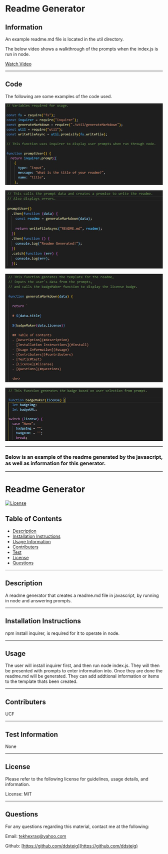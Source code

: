   # Readme Generator
  
  ## Information
  
  An example readme.md file is located in the util directory.
  
  The below video shows a walkthrough of the prompts when the index.js is run in node.
  
  [Watch Video](https://drive.google.com/file/d/1actPfi2wLIvK-hG0Yd-jOXiTlHeNuy6d/view?usp=sharing)
  
  <hr>
  
  ## Code
  
  The following are some examples of the code used.
  
  ![variable](https://github.com/ddsteig/readme-generator/blob/master/util/screenshots/variable.JPG)
  
  ![data](https://github.com/ddsteig/readme-generator/blob/master/util/screenshots/data.jpg)
  
  ![generate](https://github.com/ddsteig/readme-generator/blob/master/util/screenshots/generate.jpg)
  
  ![badge](https://github.com/ddsteig/readme-generator/blob/master/util/screenshots/badge.jpg)
  
  <hr>
  
  ### Below is an example of the readme generated by the javascript, as well as information for this generator.
  
  <hr>
  
  # Readme Generator

  [![License](https://img.shields.io/badge/License-MIT-yellow.svg)](https://opensource.org/licenses/MIT)

  ## Table of Contents
  - [Description](#description)
  - [Installation Instructions](#install)
  - [Usage Information](#usage)
  - [Contributers](#contributers)
  - [Test](#test)
  - [License](#license)
  - [Questions](#questions)
  
  <hr>
  
  ## Description <a name="description"></a>
  
  A readme generator that creates a readme.md file in javascript, by running in node and answering prompts.
  
  <hr>
  
  ## Installation Instructions <a name="install"></a>
  
  npm install inquirer, is required for it to operate in node.
  
  <hr>
  
  ## Usage <a name="usage"></a>
  
  The user will install inquirer first, and then run node index.js. They will then be presented with prompts to enter information into.
  Once they are done the readme.md will be generated. They can add addtional information or items to the template thats been created.
  
  <hr>
  
  ## Contributers <a name="contributers"></a>
  
  UCF
  
  <hr>
  
  ## Test Information <a name="test"></a>
  
  None
  
  <hr>
  
  ## License <a name="license"></a>
  
  Please refer to the following license for guidelines, usage details, and information.
  
  License: MIT
  
  <hr>
  
  ## Questions <a name="questions"></a>
  
  For any questions regarding this material, contact me at the following:
  
  Email: tekhexrax@yahoo.com
  
  Github: [https://github.com/ddsteig](https://github.com/ddsteig)

